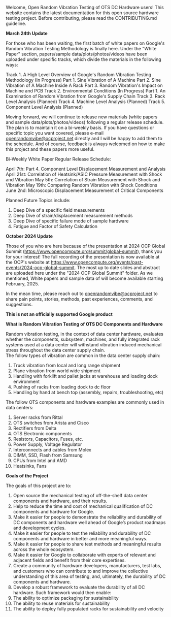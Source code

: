 Welcome, Open Random Vibration Testing of OTS DC Hardware users! This website contains the latest documentation for this open source hardware testing project. Before contributing, please read the CONTRIBUTING.md guideline.

**March 24th Update**

For those who has been waiting, the first batch of white papers on Google's Random Vibration Testing Methodology is finally here.  Under the "White Paper" section, papers/sample data/plots/photos/videos have been uploaded under specific tracks, which divide the materials in the following ways:

Track 1.  A High Level Overview of Google's Random Vibration Testing Methodology (In Progress)
          Part 1.  Sine Vibration of A Machine
          Part 2.  Sine Vibration of A Machine Inside A Rack
          Part 3.  Random Vibration's Impact on Machine and PCB
Track 2.  Environmental Conditions (In Progress)
          Part 1.  An Examination of Random Vibration from Google's Supply Chain
Track 3.  Rack Level Analysis (Planned)
Track 4.  Machine Level Analysis (Planned)
Track 5.  Component Level Analysis (Planned)

Moving forward, we will continue to release new materials (white papers and sample data/plots/photos/videos) following a regular release schedule.  The plan is to maintain it on a bi-weekly basis.  If you have questions or specific topic you want covered, please e-mail openrandomvibe@ocproject.net directly and I will be happy to add them to the schedule.  And of course, feedback is always welcomed on how to make this project and these papers more useful.

Bi-Weekly White Paper Regular Release Schedule:

April 7th:  Part 4.  Component Level Displacement Measurement and Analysis
April 21st:  Correlation of Heatsink/ASIC Pressure Measurement with Shock and Vibration
May 5th:  Correlation of Strain Measurement with Shock and Vibration
May 19th:  Comparing Random Vibration with Shock Conditions
June 2nd:  Microscopic Displacement Measurement of Critical Components

Planned Future Topics include:  

1. Deep Dive of a specific field measurements
2. Deep Dive of strain/displacement measurement methods
3. Deep Dive of specific failure mode of sample hardware
4. Fatigue and Factor of Safety Calculation

**October 2024 Update**

Those of you who are here because of the presentation at 2024 OCP Global Summit (https://www.opencompute.org/summit/global-summit), thank you for your interest!  The full recording of the presentation is now available at the OCP's website at https://www.opencompute.org/events/past-events/2024-ocp-global-summit.  The most up to date slides and abstract are uploaded here under the "2024 OCP Global Summit" folder.  As we mentioned, White papers and sample data of will become available starting February, 2025.  

In the mean time, please reach out to openrandomvibe@ocproject.net to share pain points, stories, methods, past experiences, comments, and suggestions.

**This is not an officially supported Google product**

**What is Random Vibration Testing of OTS DC Components and Hardware**

Random vibration testing, in the context of data center hardware, evaluates whether the components, subsystem, machines, and fully integrated rack systems used at a data center will withstand vibration induced mechanical stress throughout the data center supply chain.  
The follow types of vibration are common in the data center supply chain:

1. Truck vibration from local and long range shipment
2. Plane vibration from world wide shipment
3. Handling with forklift and pallet jacks at warehouse and loading dock environment
4. Pushing of racks from loading dock to dc floor
5. Handling by hand at bench top (assembly, repairs, troubleshooting, etc)

The follow OTS components and hardware examples are commonly used in data centers:

1. Server racks from Rittal
2. OTS switches from Arista and Cisco
3. Rectifiers from Delta
4. OTS Electronic components
5. Resistors, Capacitors, Fuses, etc.
6. Power Supply, Voltage Regulator
7. Interconnects and cables from Molex
8. DIMM, SSD, Flash from Samsung
9. CPUs from Intel and AMD
10. Heatsinks, Fans

**Goals of the Project**

The goals of this project are to:

1. Open source the mechanical testing of off-the-shelf data center components and hardware, and their results.
2. Help to reduce the time and cost of mechanical qualification of DC components and hardware for Google.
3. Make it easier for people to demonstrate the reliability and durability of DC components and hardware well ahead of Google’s product roadmaps and development cycles.
4. Make it easier for people to test the reliability and durability of DC components and hardware in better and more meaningful ways.
5. Make it easier for people to share test methods and meaningful results across the whole ecosystem.
6. Make it easier for Google to collaborate with experts of relevant and adjacent fields and benefit from their core expertises.
7. Create a community of hardware developers, manufacturers, test labs, and customers who can contribute to and improve the collective understanding of this area of testing, and, ultimately, the durability of DC components and hardware.
8. Develop a robust framework to evaluate the durability of all DC hardware.  Such framework would then enable:
9. The ability to optimize packaging for sustainability 
10. The ability to reuse materials for sustainability
11. The ability to deploy fully populated racks for sustainability and velocity
